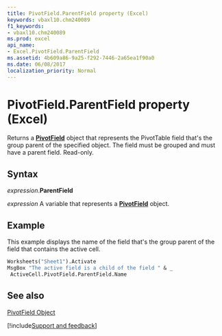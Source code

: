 ```yaml
---
title: PivotField.ParentField property (Excel)
keywords: vbaxl10.chm240089
f1_keywords:
- vbaxl10.chm240089
ms.prod: excel
api_name:
- Excel.PivotField.ParentField
ms.assetid: 4b609a86-9a25-f292-7446-2a65ea1f90a0
ms.date: 06/08/2017
localization_priority: Normal
---
```



# PivotField.ParentField property (Excel)

Returns a  **[PivotField](Excel.PivotField.md)** object that represents the PivotTable field that's the group parent of the specified object. The field must be grouped and must have a parent field. Read-only.


## Syntax

_expression_.**ParentField**

_expression_ A variable that represents a **[PivotField](Excel.PivotField.md)** object.


## Example

This example displays the name of the field that's the group parent of the field that contains the active cell.


```vb
Worksheets("Sheet1").Activate 
MsgBox "The active field is a child of the field " & _ 
 ActiveCell.PivotField.ParentField.Name
```


## See also


[PivotField Object](Excel.PivotField.md)

[!include[Support and feedback](~/includes/feedback-boilerplate.md)]